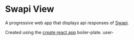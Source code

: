 # Swapi View

A progressive web app that displays api responses of [Swapi](https://swapi.co).

Created using the [create react app](https://github.com/facebook/create-react-app) boiler-plate.
user-